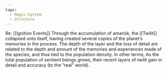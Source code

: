 ```yaml
---
tags:
  - Magic-System
  - Structure
---
```

Re: [[Ignition Events]]
Through the accumulation of amarisk, the [[Twilit]] collapsed unto itself, having created several copies of the planet’s memories in the process. The depth of the layer and the loss of detail are related to the depth and amount of the memories and experiences made of the species, and thus tied to the population density. 
In other terms; As the total population of sentient beings grows, their recent layers of twilit gain in detail and accuracy (to the “real” world).

